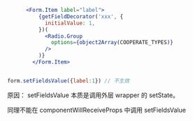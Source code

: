 ```jsx
      <Form.Item label="label">
          {getFieldDecorator('xxx', {
            initialValue: 1,
          })(
            <Radio.Group
              options={object2Array(COOPERATE_TYPES)}
            />
          )}
        </Form.Item>

```

```js

form.setFieldsValue({label:1}) // 不生效
```

原因： setFieldsValue 本质是调用外层 wrapper 的 setState。

同理不能在 componentWillReceiveProps 中调用 setFieldsValue